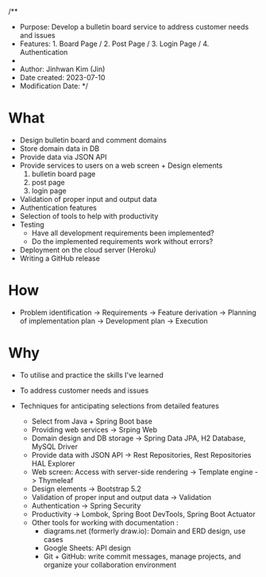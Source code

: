 <Bulletin Board Service>

/**
 * Purpose: Develop a bulletin board service to address customer needs and issues
 * Features: 1. Board Page / 2. Post Page / 3. Login Page / 4. Authentication 
 *
 * Author: Jinhwan Kim (Jin)
 * Date created: 2023-07-10
 * Modification Date:
 */

# What 
  * Design bulletin board and comment domains
  * Store domain data in DB
  * Provide data via JSON API 
  * Provide services to users on a web screen + Design elements
    1. bulletin board page
    2. post page
    3. login page
  * Validation of proper input and output data
  * Authentication features
  * Selection of tools to help with productivity
  * Testing
    - Have all development requirements been implemented?
    - Do the implemented requirements work without errors?      
  * Deployment on the cloud server (Heroku)
  * Writing a GitHub release

# How
  * Problem identification -> Requirements -> Feature derivation -> Planning of implementation plan 
    -> Development plan -> Execution

# Why
  * To utilise and practice the skills I've learned
  * To address customer needs and issues

* Techniques for anticipating selections from detailed features
  * Select from Java + Spring Boot base
  * Providing web services -> Srping Web
  * Domain design and DB storage -> Spring Data JPA, H2 Database, MySQL Driver
  * Provide data with JSON API -> Rest Repositories, Rest Repositories HAL Explorer
  * Web screen: Access with server-side rendering -> Template engine -> Thymeleaf
  * Design elements -> Bootstrap 5.2
  * Validation of proper input and output data -> Validation
  * Authentication -> Spring Security
  * Productivity -> Lombok, Spring Boot DevTools, Spring Boot Actuator
  * Other tools for working with documentation : 
    - diagrams.net (formerly draw.io): Domain and ERD design, use cases
    - Google Sheets: API design
    - Git + GitHub: write commit messages, manage projects, and organize your collaboration environment

